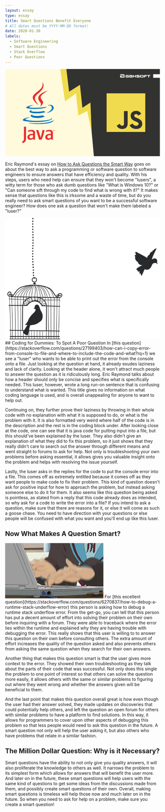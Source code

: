```yaml
---
layout: essay
type: essay
title: Smart Questions Benefit Everyone
# All dates must be YYYY-MM-DD format!
date: 2020-01-30
labels:
  - Software Engineering
  - Smart Questions
  - Stack Overflow
  - Poor Questions
---
```


<img class="ui large centered image" src="../images/Java-Vs-JavaScript.jpg">

Eric Raymond's essay on [How to Ask Questions the Smart Way](http://www.catb.org/esr/faqs/smart-questions.html) goes on about the best way to ask a programming or software question to software engineers to ensure answers that have efficiency and quality. With his steps, users who need help can ensure that they won't become "lusers", a witty term for those who ask dumb questions like "What is Windows 10?" or "Can someone sift through my code to find what is wrong with it?" It makes sense that questions like this is irksome and a waste of time, but do you really need to ask smart questions of you want to be a successful software engineer? How does one ask a question that won't make them labeled a "luser?"

<img class="ui left medium floated image" src="../images/open-bird-cage.png">
## Coding for Dummies: To Spot A Poor Question
In [this question](https://stackoverflow.com/questions/27199403/how-can-i-copy-error-from-console-to-file-and-where-to-include-the-code-and-what?rq=1) we see a "luser" who wants to be able to print out the error from the console onto a file. Just looking at the question at hand, it already exudes laziness and lack of clarity. Looking at the header alone, it won't attract much people to answer the question as it is ridiculously long. Eric Raymond talks about how a header should only be concise and specifies what is specifically needed. This luser, however, wrote a long run-on sentence that is confusing to understand what is wanted. This title gives no information on what coding language is used, and is overall unappealing for anyone to want to help out.

Continuing on, they further prove their laziness by throwing in their whole code with no explanation with what it is supposed to do, or what is the problem with it. It is also formatted very weird where half of the code is in the description and the rest is in the coding block under. After looking close at the code, one can see that it is java code for putting input into a file, but this should've been explained by the luser. They also didn't give an explanation of what they did to fix this problem, so it just shows that they really didn't care to search out the answer through different means and went straight to forums to ask for help. Not only is troubleshooting your own problems before asking essential, it allows gives you valuable insight onto the problem and helps with resolving the issue yourself.

Lastly, the luser asks in the replies for the code to put the console error into a file. This comes off as extremely entitled because it comes off as they want people to make code to fix their problem. This kind of question doesn't ask for positive input for how to approach the problem, but instead asking someone else to do it for them. It also seems like this question being asked is pointless, as stated from a reply that this code already does as intended, so why ask for a code to write the error into a file? If you intend to ask a question, make sure that there are reasons for it, or else it will come as such a goose chase. You need to have direction with your questions or else people will be confused with what you want and you'll end up like this luser.

## Now What Makes A Question Smart?

<img class="ui right floated image" src="../images/type-fast.gif">
For [this excellent question](https://stackoverflow.com/questions/6270837/how-to-debug-a-runtime-stack-underflow-error) this person is asking how to debug a runtime stack underflow error. From the get-go, you can tell that this person has put a decent amount of effort into solving their problem on their own before inquiring with a forum. They were able to traceback where the error lies within the runtime and explained why they are having trouble with debugging the error. This really shows that this user is willing to to answer this question on their own before consulting others. The extra amount of effort increases the quality of the question asked and also prevents others from asking the same question when they search for their own answers. 

Another thing that makes this question smart is that the user gives more context to the error. They showed their own troubleshooting as they talk about the parts of their code that was successful. Not only does this single the problem to one point of interest so that others can solve the question more easily, it allows others with the same or similar problems to figuring out where they went wrong and whether the answers given will be beneficial to them.

And the last point that makes this question overall great is how even though the user had their answer solved, they made updates on discoveries that could potentially help others, and left the question an open forum for others with similar problems to have a platform to find solutions. In this way, it allows for programmers to cover upon other aspects of debugging this problem so that less people would need to ask this question in the future. A smart question not only will help the user asking it, but also others who have problems that relate in a similar fashion.

## The Million Dollar Question: Why is it Necessary?

Smart questions have the ability to not only give you quality answers, it will also proliferate the knowledge to others as well. It narrows the problem to its simplest form which allows for answers that will benefit the user more. And later on in the future, these smart questions will help users with the same kind of questions to get some ideas from the discussions made from them, and possibly create smart questions of their own. Overall, making smart questions is timeless will help those now and much later on in the future. So when you need to ask for help on a problem, make sure you create a smart question!



